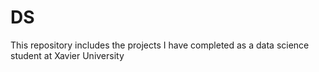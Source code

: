 # DS
This repository includes the projects I have completed as a data science student at Xavier University
